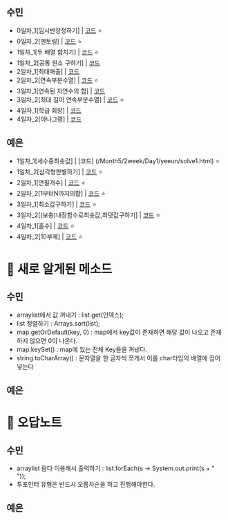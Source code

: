## 수민
* 0일차_1[임시반장정하기] | [코드](/Month5/1week/Day0/sumin/solve1.java) ⭐️
* 0일차_2[멘토링] | [코드](/Month5/1week/Day0/sumin/solve2.java) ⭐️
* 1일차_1[두 배열 합치기] | [코드](/Month5/2week/Day1/sumin/solve1.java) ⭐️
* 1일차_2[공통 원소 구하기] | [코드](/Month5/2week/Day1/sumin/solve2.java) 
* 2일차_1[최대매출] | [코드](/Month5/2week/Day2/sumin/solve1.java) 
* 2일차_2[연속부분수열] | [코드](/Month5/2week/Day2/sumin/solve2.java) ⭐️
* 3일차_1[연속된 자연수의 합] | [코드](/Month5/2week/Day3/sumin/solve1.java) 
* 3일차_2[최대 길이 연속부분수열] | [코드](/Month5/2week/Day3/sumin/solve2.java) ⭐️
* 4일차_1[학급 회장] | [코드](/Month5/2week/Day4/sumin/solve1.java) 
* 4일차_2[아나그램] | [코드](/Month5/2week/Day4/sumin/solve2.java) 

## 예은

- 1일차\_1[세수중최솟값] | [코드] (/Month5/2week/Day1/yeeun/solve1.html) ⭐️
- 1일차\_2[삼각형판별하기] | [코드](/Month5/2week/Day1/yeeun/solve2.html) ⭐️
- 2일차\_1[연필개수] | [코드](/Month5/2week/Day2/yeeun/solve1.html) ⭐️
- 2일차\_2[1부터N까지의합] | [코드](/Month5/2week/Day2/yeeun/solve2.html) ⭐️
- 3일차\_1[최소값구하기] | [코드](/Month5/2week/Day3/yeeun/solve1.html) ⭐️
- 3일차\_2[(보충)내장함수로최솟값,최댓값구하기] | [코드](/Month5/2week/Day3/yeeun/solve2.html) ⭐️
- 4일차\_1[홀수] | [코드](/Month5/2week/Day4/yeeun/solve1.html) ⭐️
- 4일차\_2[10부제] | [코드](/Month5/2week/Day4/yeeun/solve2.html) ⭐️

# 📌 새로 알게된 메소드

## 수민
* arraylist에서 값 꺼내기 : list.get(인덱스);
* list 정렬하기 : Arrays.sort(list);
* map.getOrDefault(key, 0) : map에서 key값이 존재하면 해당 값이 나오고 존재하지 않으면 0이 나온다. 
* map.keySet() : map에 있는 전체 Key들을 꺼낸다.
* string.toCharArray() : 문자열을 한 글자씩 쪼개서 이를 char타입의 배열에  집어넣는다

## 예은

# 📌 오답노트

## 수민
- arraylist 람다 이용해서 출력하기 : list.forEach(s -> System.out.print(s + " "));
- 투포인터 유형은 반드시 오름차순을 하고 진행해야한다.

## 예은
